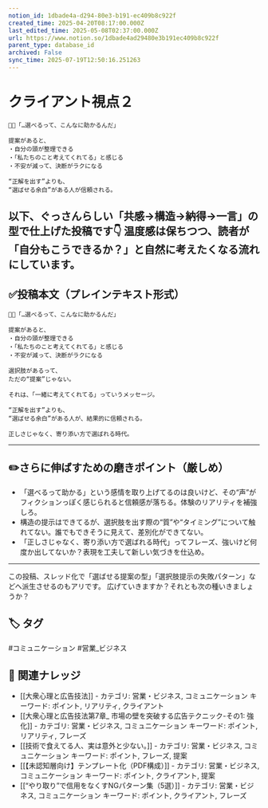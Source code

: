 ```yaml
---
notion_id: 1dbade4a-d294-80e3-b191-ec409b8c922f
created_time: 2025-04-20T08:17:00.000Z
last_edited_time: 2025-05-08T02:37:00.000Z
url: https://www.notion.so/1dbade4ad29480e3b191ec409b8c922f
parent_type: database_id
archived: False
sync_time: 2025-07-19T12:50:16.251263
---
```


# クライアント視点２

```plain text
👩‍💼「…選べるって、こんなに助かるんだ」

提案があると、
・自分の頭が整理できる
・「私たちのこと考えてくれてる」と感じる
・不安が減って、決断がラクになる

“正解を出す”よりも、
“選ばせる余白”がある人が信頼される。
```
以下、ぐっさんらしい「共感→構造→納得→一言」の型で仕上げた投稿です👇
温度感は保ちつつ、読者が「自分もこうできるか？」と自然に考えたくなる流れにしています。
---
## ✅投稿本文（プレインテキスト形式）
```plain text
👩‍💼「…選べるって、こんなに助かるんだ」

提案があると、
・自分の頭が整理できる
・「私たちのこと考えてくれてる」と感じる
・不安が減って、決断がラクになる

選択肢があるって、
ただの“提案”じゃない。

それは、「一緒に考えてくれてる」っていうメッセージ。

“正解を出す”よりも、
“選ばせる余白”がある人が、結果的に信頼される。

正しさじゃなく、寄り添い方で選ばれる時代。

```
---
## ✏️さらに伸ばすための磨きポイント（厳しめ）
- 「選べるって助かる」という感情を取り上げてるのは良いけど、その“声”がフィクションっぽく感じられると信頼感が落ちる。体験のリアリティを補強しろ。
- 構造の提示はできてるが、選択肢を出す際の“質”や“タイミング”について触れてない。誰でもできそうに見えて、差別化ができてない。
- 「正しさじゃなく、寄り添い方で選ばれる時代」ってフレーズ、強いけど何度か出してないか？表現を工夫して新しい気づきを仕込め。
---
この投稿、スレッド化で「選ばせる提案の型」「選択肢提示の失敗パターン」などへ派生させるのもアリです。
広げていきますか？それとも次の種いきましょうか？

## 🏷️ タグ
#コミュニケーション #営業_ビジネス

## 🔗 関連ナレッジ
- [[大衆心理と広告技法]] - カテゴリ: 営業・ビジネス, コミュニケーション キーワード: ポイント, リアリティ, クライアント
- [[大衆心理と広告技法第7章_ 市場の壁を突破する広告テクニック-その1: 強化]] - カテゴリ: 営業・ビジネス, コミュニケーション キーワード: ポイント, リアリティ, フレーズ
- [[技術で食えてる人、実は意外と少ない。]] - カテゴリ: 営業・ビジネス, コミュニケーション キーワード: ポイント, フレーズ, 提案
- [[【未認知層向け】テンプレート化（PDF構成）]] - カテゴリ: 営業・ビジネス, コミュニケーション キーワード: ポイント, クライアント, 提案
- [[“やり取り”で信用をなくすNGパターン集（5選）]] - カテゴリ: 営業・ビジネス, コミュニケーション キーワード: ポイント, クライアント, フレーズ
